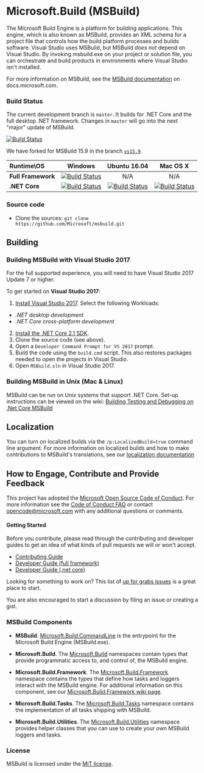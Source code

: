 # Microsoft.Build (MSBuild)

The Microsoft Build Engine is a platform for building applications. This engine, which is also known as MSBuild, provides an XML schema for a project file that controls how the build platform processes and builds software. Visual Studio uses MSBuild, but MSBuild *does not* depend on Visual Studio. By invoking msbuild.exe on your project or solution file, you can orchestrate and build products in environments where Visual Studio isn't installed.

For more information on MSBuild, see the [MSBuild documentation](https://docs.microsoft.com/visualstudio/msbuild/msbuild) on docs.microsoft.com.

### Build Status

The current development branch is `master`. It builds for .NET Core and the full desktop .NET framework. Changes in `master` will go into the next "major" update of MSBuild.

[![Build Status](https://dotnet.visualstudio.com/9ee6d478-d288-47f7-aacc-f6e6d082ae6d/_apis/build/status/86?branchname=master)](https://dotnet.visualstudio.com/public/public%20Team/_build?definitionId=86&_a=summary&branchName=master)

We have forked for MSBuild 15.9 in the branch [`vs15.9`](https://github.com/Microsoft/msbuild/tree/vs15.9).

| Runtime\OS | Windows | Ubuntu 16.04 |Mac OS X|
|:------|:------:|:------:|:------:|
| **Full Framework** |[![Build Status](https://ci2.dot.net/buildStatus/icon?job=Microsoft_msbuild/vs15.9/innerloop_Windows_NT_Full)](https://ci2.dot.net/job/Microsoft_msbuild/job/vs15.9/job/innerloop_Windows_NT_Full)| N/A | N/A | N/A |
|**.NET Core**|[![Build Status](https://ci2.dot.net/buildStatus/icon?job=Microsoft_msbuild/vs15.9/innerloop_Windows_NT_CoreCLR)](https://ci2.dot.net/job/Microsoft_msbuild/job/vs15.9/job/innerloop_Windows_NT_CoreCLR)|[![Build Status](https://ci2.dot.net/buildStatus/icon?job=Microsoft_msbuild/vs15.9/innerloop_Ubuntu16.04_CoreCLR)](https://ci2.dot.net/job/Microsoft_msbuild/job/vs15.9/job/innerloop_Ubuntu16.04_CoreCLR)|[![Build Status](https://ci2.dot.net/buildStatus/icon?job=Microsoft_msbuild/vs15.9/innerloop_OSX10.13_CoreCLR)](https://ci2.dot.net/job/Microsoft_msbuild/job/vs15.9/job/innerloop_OSX10.13_CoreCLR)|

### Source code

* Clone the sources: `git clone https://github.com/Microsoft/msbuild.git`

## Building

### Building MSBuild with Visual Studio 2017

For the full supported experience, you will need to have Visual Studio 2017 Update 7 or higher.

To get started on **Visual Studio 2017**:

1. [Install Visual Studio 2017](https://www.visualstudio.com/vs/).  Select the following Workloads:
  - _.NET desktop development_
  - _.NET Core cross-platform development_
2. [Install the .NET Core 2.1 SDK](https://www.microsoft.com/net/learn/get-started/windows).
2. Clone the source code (see above).
2. Open a `Developer Command Prompt for VS 2017` prompt.
3. Build the code using the `build.cmd` script. This also restores packages needed to open the projects in Visual Studio.
5. Open `MSBuild.sln` in Visual Studio 2017.

### Building MSBuild in Unix (Mac & Linux)

MSBuild can be run on Unix systems that support .NET Core. Set-up instructions can be viewed on the wiki: [Building Testing and Debugging on .Net Core MSBuild](documentation/wiki/Building-Testing-and-Debugging-on-.Net-Core-MSBuild.md)

## Localization

You can turn on localized builds via the `/p:LocalizedBuild=true` command line argument. For more information on localized builds and how to make contributions to MSBuild's translations, see our [localization documentation](documentation/wiki/Localization.md)

## How to Engage, Contribute and Provide Feedback

This project has adopted the [Microsoft Open Source Code of Conduct](https://opensource.microsoft.com/codeofconduct/). For more information see the [Code of Conduct FAQ](https://opensource.microsoft.com/codeofconduct/faq/) or contact [opencode@microsoft.com](mailto:opencode@microsoft.com) with any additional questions or comments.

#### Getting Started

Before you contribute, please read through the contributing and developer guides to get an idea of what kinds of pull requests we will or won't accept.

* [Contributing Guide](documentation/wiki/Contributing-Code.md)
* [Developer Guide (full framework)](documentation/wiki/Building-Testing-and-Debugging-on-Full-Framework-MSBuild.md)
* [Developer Guide (.net core)](documentation/wiki/Building-Testing-and-Debugging-on-.Net-Core-MSBuild.md)

Looking for something to work on? This list of [up for grabs issues](https://github.com/Microsoft/msbuild/issues?q=is%3Aopen+is%3Aissue+label%3Aup-for-grabs) is a great place to start.

You are also encouraged to start a discussion by filing an issue or creating a gist.

### MSBuild Components

* **MSBuild**. [Microsoft.Build.CommandLine](https://docs.microsoft.com/visualstudio/msbuild/msbuild)  is the entrypoint for the Microsoft Build Engine (MSBuild.exe).

* **Microsoft.Build**. The [Microsoft.Build](https://docs.microsoft.com/dotnet/api/?term=Microsoft.Build) namespaces contain types that provide programmatic access to, and control of, the MSBuild engine.

* **Microsoft.Build.Framework**. The [Microsoft.Build.Framework](https://docs.microsoft.com/dotnet/api/microsoft.build.framework) namespace contains the types that define how tasks and loggers interact with the MSBuild engine. For additional information on this component, see our [Microsoft.Build.Framework wiki page](documentation/wiki/Microsoft.Build.Framework.md).

* **Microsoft.Build.Tasks**. The [Microsoft.Build.Tasks](https://docs.microsoft.com/dotnet/api/microsoft.build.tasks) namespace contains the implementation of all tasks shipping with MSBuild.

* **Microsoft.Build.Utilities**. The [Microsoft.Build.Utilities](https://docs.microsoft.com/dotnet/api/microsoft.build.utilities) namespace provides helper classes that you can use to create your own MSBuild loggers and tasks.

### License

MSBuild is licensed under the [MIT license](LICENSE).
